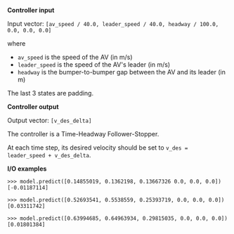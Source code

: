 **Controller input**

Input vector: `[av_speed / 40.0, leader_speed / 40.0, headway / 100.0, 0.0, 0.0, 0.0]`

where

- `av_speed` is the speed of the AV (in m/s)
- `leader_speed` is the speed of the AV's leader (in m/s)
- `headway` is the bumper-to-bumper gap between the AV and its leader (in m)

The last 3 states are padding.

**Controller output**

Output vector: `[v_des_delta]`

The controller is a Time-Headway Follower-Stopper.

At each time step, its desired velocity should be set to `v_des = leader_speed + v_des_delta`.

**I/O examples**

```
>>> model.predict([0.14855019, 0.1362198, 0.13667326 0.0, 0.0, 0.0])
[-0.01187114]

>>> model.predict([0.52693541, 0.5538559, 0.25393719, 0.0, 0.0, 0.0])
[0.03311742]

>>> model.predict([0.63994685, 0.64963934, 0.29815035, 0.0, 0.0, 0.0])
[0.01801384]
```
